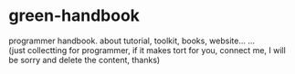 # green-handbook
programmer handbook. about tutorial, toolkit, books, website... ... <br>
(just collectting for programmer, if it makes tort for you, connect me, I will be sorry and delete the content, thanks)
